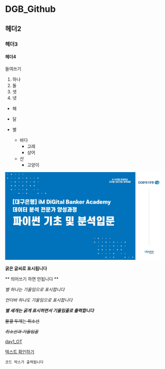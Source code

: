 # DGB_Github
 
## 헤더2

### 헤더3

#### 헤더4

 들여쓰기
  1) 하나
  2) 둘
  3) 셋
  4) 넷
     
- 해
- 달
- 별

  * 바다
    * 고래
    * 상어
  * 산
    * 고양이
     
![iM DiGital](/iM_DiGital.jpg)

**굵은 글씨로 표시됩니다**

** 띄어쓰기 하면 안됩니다 **

*별 하나는 기울임으로 표시합니다*

_언더바 하나도 기울임으로 표시합니다_

***별 세개는 굵게 표시하면서 기울임꼴로 출력합니다***

~~물결 두개는 취소선~~

~~*취소선과 기울임꼴*~~

[day1_OT](/day1_OT)

[텍스트 확인하기](/day1_OT/github.txt)

```
코드 박스가 출력됩니다
```
